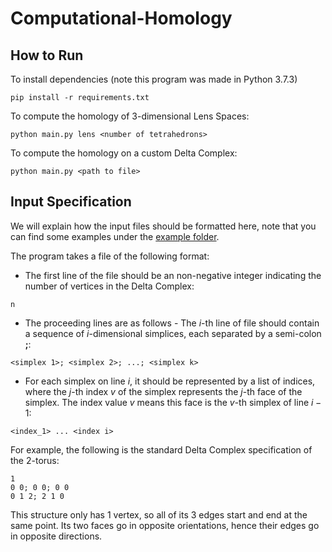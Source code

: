 # Computational-Homology

## How to Run

To install dependencies (note this program was made in Python 3.7.3)
```
pip install -r requirements.txt
```

To compute the homology of 3-dimensional Lens Spaces:
```
python main.py lens <number of tetrahedrons>
```
To compute the homology on a custom Delta Complex:
```
python main.py <path to file>
```

## Input Specification

We will explain how the input files should be formatted here, note that you can find some examples under the [example folder](example/).<br/>

The program takes a file of the following format:
- The first line of the file should be an non-negative integer indicating the number of vertices in the Delta Complex:
```
n
```
- The proceeding lines are as follows - The $i$-th line of file should contain a sequence of $i$-dimensional simplices, each separated by a semi-colon **;**: 
```
<simplex 1>; <simplex 2>; ...; <simplex k>
```
- For each simplex on line $i$, it should be represented by a list of indices, where the $j$-th index $v$ of the simplex represents the $j$-th face of the simplex. The index value $v$ means this face is the $v$-th simplex of line $i-1$:
```
<index_1> ... <index i>
```
For example, the following is the standard Delta Complex specification of the 2-torus:
```
1
0 0; 0 0; 0 0
0 1 2; 2 1 0
```
This structure only has 1 vertex, so all of its 3 edges start and end at the same point. Its two faces go in opposite orientations, hence their edges go in opposite directions.
